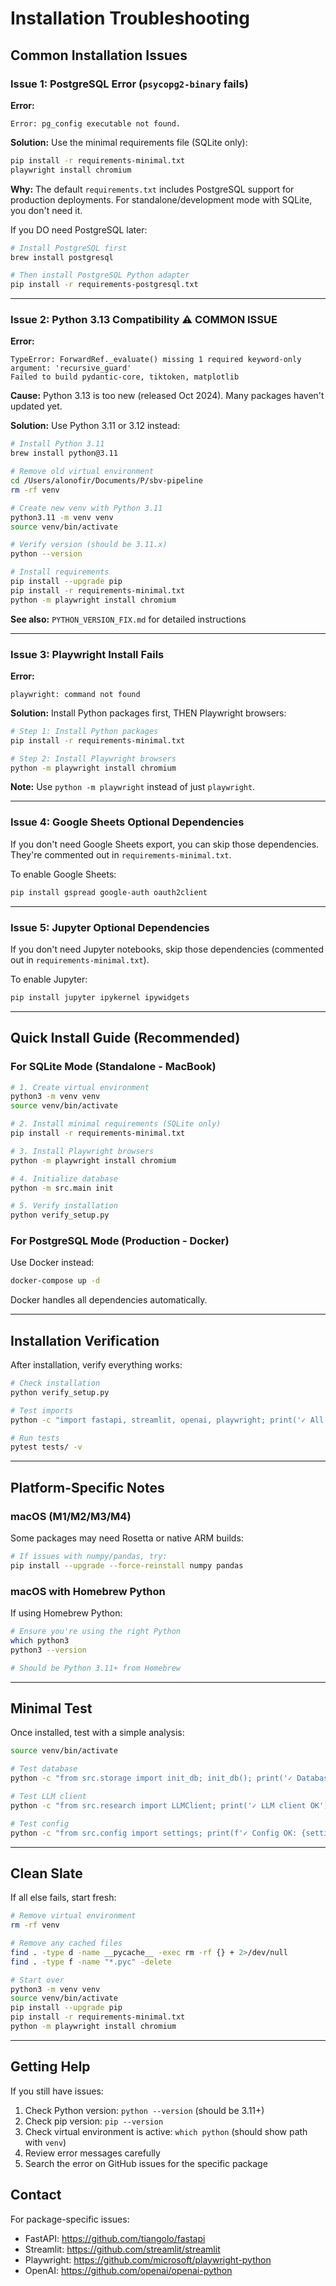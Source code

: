# Installation Troubleshooting

## Common Installation Issues

### Issue 1: PostgreSQL Error (`psycopg2-binary` fails)

**Error:**
```
Error: pg_config executable not found.
```

**Solution:**
Use the minimal requirements file (SQLite only):

```bash
pip install -r requirements-minimal.txt
playwright install chromium
```

**Why:** The default `requirements.txt` includes PostgreSQL support for production deployments. For standalone/development mode with SQLite, you don't need it.

If you DO need PostgreSQL later:
```bash
# Install PostgreSQL first
brew install postgresql

# Then install PostgreSQL Python adapter
pip install -r requirements-postgresql.txt
```

---

### Issue 2: Python 3.13 Compatibility ⚠️ COMMON ISSUE

**Error:**
```
TypeError: ForwardRef._evaluate() missing 1 required keyword-only argument: 'recursive_guard'
Failed to build pydantic-core, tiktoken, matplotlib
```

**Cause:** Python 3.13 is too new (released Oct 2024). Many packages haven't updated yet.

**Solution:**
Use Python 3.11 or 3.12 instead:

```bash
# Install Python 3.11
brew install python@3.11

# Remove old virtual environment
cd /Users/alonofir/Documents/P/sbv-pipeline
rm -rf venv

# Create new venv with Python 3.11
python3.11 -m venv venv
source venv/bin/activate

# Verify version (should be 3.11.x)
python --version

# Install requirements
pip install --upgrade pip
pip install -r requirements-minimal.txt
python -m playwright install chromium
```

**See also:** `PYTHON_VERSION_FIX.md` for detailed instructions

---

### Issue 3: Playwright Install Fails

**Error:**
```
playwright: command not found
```

**Solution:**
Install Python packages first, THEN Playwright browsers:

```bash
# Step 1: Install Python packages
pip install -r requirements-minimal.txt

# Step 2: Install Playwright browsers
python -m playwright install chromium
```

**Note:** Use `python -m playwright` instead of just `playwright`.

---

### Issue 4: Google Sheets Optional Dependencies

If you don't need Google Sheets export, you can skip those dependencies. They're commented out in `requirements-minimal.txt`.

To enable Google Sheets:
```bash
pip install gspread google-auth oauth2client
```

---

### Issue 5: Jupyter Optional Dependencies

If you don't need Jupyter notebooks, skip those dependencies (commented out in `requirements-minimal.txt`).

To enable Jupyter:
```bash
pip install jupyter ipykernel ipywidgets
```

---

## Quick Install Guide (Recommended)

### For SQLite Mode (Standalone - MacBook)

```bash
# 1. Create virtual environment
python3 -m venv venv
source venv/bin/activate

# 2. Install minimal requirements (SQLite only)
pip install -r requirements-minimal.txt

# 3. Install Playwright browsers
python -m playwright install chromium

# 4. Initialize database
python -m src.main init

# 5. Verify installation
python verify_setup.py
```

### For PostgreSQL Mode (Production - Docker)

Use Docker instead:
```bash
docker-compose up -d
```

Docker handles all dependencies automatically.

---

## Installation Verification

After installation, verify everything works:

```bash
# Check installation
python verify_setup.py

# Test imports
python -c "import fastapi, streamlit, openai, playwright; print('✓ All imports successful')"

# Run tests
pytest tests/ -v
```

---

## Platform-Specific Notes

### macOS (M1/M2/M3/M4)

Some packages may need Rosetta or native ARM builds:

```bash
# If issues with numpy/pandas, try:
pip install --upgrade --force-reinstall numpy pandas
```

### macOS with Homebrew Python

If using Homebrew Python:

```bash
# Ensure you're using the right Python
which python3
python3 --version

# Should be Python 3.11+ from Homebrew
```

---

## Minimal Test

Once installed, test with a simple analysis:

```bash
source venv/bin/activate

# Test database
python -c "from src.storage import init_db; init_db(); print('✓ Database OK')"

# Test LLM client
python -c "from src.research import LLMClient; print('✓ LLM client OK')"

# Test config
python -c "from src.config import settings; print(f'✓ Config OK: {settings.database_url}')"
```

---

## Clean Slate

If all else fails, start fresh:

```bash
# Remove virtual environment
rm -rf venv

# Remove any cached files
find . -type d -name __pycache__ -exec rm -rf {} + 2>/dev/null
find . -type f -name "*.pyc" -delete

# Start over
python3 -m venv venv
source venv/bin/activate
pip install --upgrade pip
pip install -r requirements-minimal.txt
python -m playwright install chromium
```

---

## Getting Help

If you still have issues:

1. Check Python version: `python --version` (should be 3.11+)
2. Check pip version: `pip --version`
3. Check virtual environment is active: `which python` (should show path with `venv`)
4. Review error messages carefully
5. Search the error on GitHub issues for the specific package

## Contact

For package-specific issues:
- FastAPI: https://github.com/tiangolo/fastapi
- Streamlit: https://github.com/streamlit/streamlit
- Playwright: https://github.com/microsoft/playwright-python
- OpenAI: https://github.com/openai/openai-python

